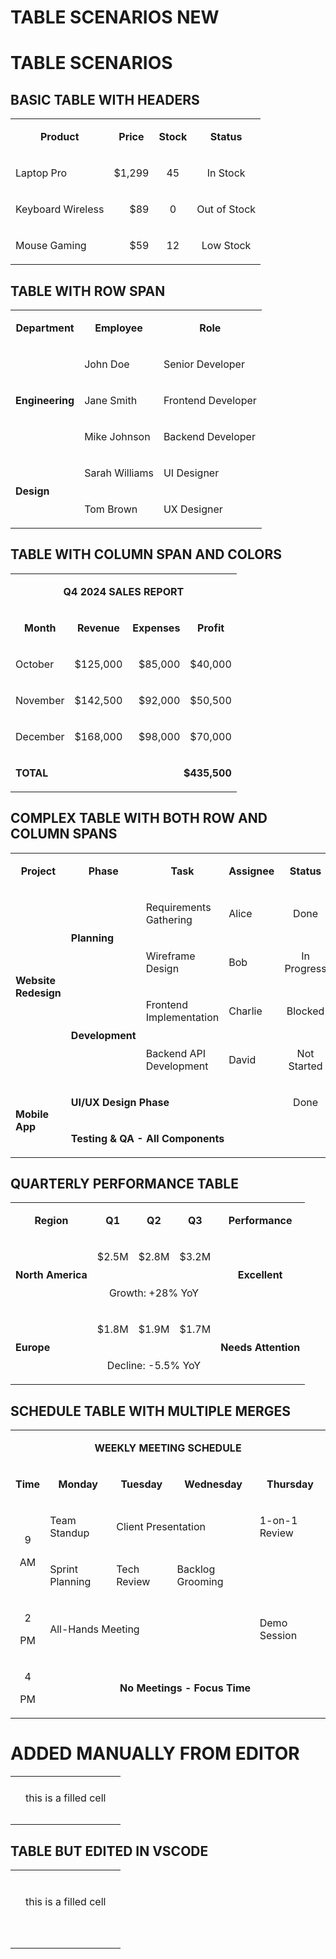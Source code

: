 # TABLE SCENARIOS NEW

# TABLE SCENARIOS

## BASIC TABLE WITH HEADERS

<table isTableHeaderOn="true" columnWidths="200,200,200,200">
  <tr>
    <td darkBackgroundColor="#1E40AF" align="center">
      <p><strong>Product</strong></p>
    </td>
    <td darkBackgroundColor="#1E40AF" align="center">
      <p><strong>Price</strong></p>
    </td>
    <td darkBackgroundColor="#1E40AF" align="center">
      <p><strong>Stock</strong></p>
    </td>
    <td darkBackgroundColor="#1E40AF" align="center">
      <p><strong>Status</strong></p>
    </td>
  </tr>
  <tr>
    <td darkBackgroundColor="#374151" align="left">
      <p>Laptop Pro</p>
    </td>
    <td darkBackgroundColor="#166534" align="right">
      <p>$1,299</p>
    </td>
    <td align="center">
      <p>45</p>
    </td>
    <td lightBackgroundColor="#22C55E" darkBackgroundColor="#14532D" align="center">
      <p>In Stock</p>
    </td>
  </tr>
  <tr>
    <td darkBackgroundColor="#374151" align="left">
      <p>Keyboard Wireless</p>
    </td>
    <td darkBackgroundColor="#991B1B" align="right">
      <p>$89</p>
    </td>
    <td align="center">
      <p>0</p>
    </td>
    <td lightBackgroundColor="#EF4444" darkBackgroundColor="#7F1D1D" align="center">
      <p>Out of Stock</p>
    </td>
  </tr>
  <tr>
    <td darkBackgroundColor="#374151" align="left">
      <p>Mouse Gaming</p>
    </td>
    <td darkBackgroundColor="#C2410C" align="right">
      <p>$59</p>
    </td>
    <td align="center">
      <p>12</p>
    </td>
    <td lightBackgroundColor="#F59E0B" darkBackgroundColor="#9A3412" align="center">
      <p>Low Stock</p>
    </td>
  </tr>
</table>

## TABLE WITH ROW SPAN

<table isTableHeaderOn="true" columnWidths="250,250,250">
  <tr>
    <td darkBackgroundColor="#1E3A8A" align="center">
      <p><strong>Department</strong></p>
    </td>
    <td darkBackgroundColor="#1E3A8A" align="center">
      <p><strong>Employee</strong></p>
    </td>
    <td darkBackgroundColor="#1E3A8A" align="center">
      <p><strong>Role</strong></p>
    </td>
  </tr>
  <tr>
    <td lightBackgroundColor="#3B82F6" darkBackgroundColor="#1E3A8A" align="left" rowSpan="3">
      <p><strong>Engineering</strong></p>
    </td>
    <td darkBackgroundColor="#1F2937" align="left">
      <p>John Doe</p>
    </td>
    <td darkBackgroundColor="#374151" align="left">
      <p>Senior Developer</p>
    </td>
  </tr>
  <tr>
    <td darkBackgroundColor="#1F2937" align="left">
      <p>Jane Smith</p>
    </td>
    <td darkBackgroundColor="#374151" align="left">
      <p>Frontend Developer</p>
    </td>
  </tr>
  <tr>
    <td darkBackgroundColor="#1F2937" align="left">
      <p>Mike Johnson</p>
    </td>
    <td darkBackgroundColor="#374151" align="left">
      <p>Backend Developer</p>
    </td>
  </tr>
  <tr>
    <td lightBackgroundColor="#8B5CF6" darkBackgroundColor="#6B21A8" align="left" rowSpan="2">
      <p><strong>Design</strong></p>
    </td>
    <td darkBackgroundColor="#581C87" align="left">
      <p>Sarah Williams</p>
    </td>
    <td darkBackgroundColor="#7C3AED" align="left">
      <p>UI Designer</p>
    </td>
  </tr>
  <tr>
    <td darkBackgroundColor="#581C87" align="left">
      <p>Tom Brown</p>
    </td>
    <td darkBackgroundColor="#7C3AED" align="left">
      <p>UX Designer</p>
    </td>
  </tr>
</table>

## TABLE WITH COLUMN SPAN AND COLORS

<table isTableHeaderOn="true" columnWidths="200,200,200,200">
  <tr>
    <td lightBackgroundColor="#10B981" darkBackgroundColor="#14532D" align="center" colSpan="4">
      <p><strong>Q4 2024 SALES REPORT</strong></p>
    </td>
  </tr>
  <tr>
    <td darkBackgroundColor="#1E40AF" align="center">
      <p><strong>Month</strong></p>
    </td>
    <td darkBackgroundColor="#1E40AF" align="center">
      <p><strong>Revenue</strong></p>
    </td>
    <td darkBackgroundColor="#1E40AF" align="center">
      <p><strong>Expenses</strong></p>
    </td>
    <td darkBackgroundColor="#1E40AF" align="center">
      <p><strong>Profit</strong></p>
    </td>
  </tr>
  <tr>
    <td darkBackgroundColor="#374151" align="left">
      <p>October</p>
    </td>
    <td lightBackgroundColor="#D1FAE5" darkBackgroundColor="#166534" align="right">
      <p>$125,000</p>
    </td>
    <td lightBackgroundColor="#FEE2E2" darkBackgroundColor="#991B1B" align="right">
      <p>$85,000</p>
    </td>
    <td lightBackgroundColor="#D1FAE5" darkBackgroundColor="#166534" align="right">
      <p>$40,000</p>
    </td>
  </tr>
  <tr>
    <td darkBackgroundColor="#374151" align="left">
      <p>November</p>
    </td>
    <td lightBackgroundColor="#D1FAE5" darkBackgroundColor="#166534" align="right">
      <p>$142,500</p>
    </td>
    <td lightBackgroundColor="#FEE2E2" darkBackgroundColor="#991B1B" align="right">
      <p>$92,000</p>
    </td>
    <td lightBackgroundColor="#D1FAE5" darkBackgroundColor="#166534" align="right">
      <p>$50,500</p>
    </td>
  </tr>
  <tr>
    <td darkBackgroundColor="#374151" align="left">
      <p>December</p>
    </td>
    <td lightBackgroundColor="#D1FAE5" darkBackgroundColor="#166534" align="right">
      <p>$168,000</p>
    </td>
    <td lightBackgroundColor="#FEE2E2" darkBackgroundColor="#991B1B" align="right">
      <p>$98,000</p>
    </td>
    <td lightBackgroundColor="#D1FAE5" darkBackgroundColor="#166534" align="right">
      <p>$70,000</p>
    </td>
  </tr>
  <tr>
    <td lightBackgroundColor="#FEF3C7" darkBackgroundColor="#C2410C" align="left">
      <p><strong>TOTAL</strong></p>
    </td>
    <td lightBackgroundColor="#FEF3C7" darkBackgroundColor="#C2410C" align="right" colSpan="3">
      <p><strong>$435,500</strong></p>
    </td>
  </tr>
</table>

## COMPLEX TABLE WITH BOTH ROW AND COLUMN SPANS

<table isTableHeaderOn="true" columnWidths="180,180,180,180,180">
  <tr>
    <td darkBackgroundColor="#1E3A8A" align="center">
      <p><strong>Project</strong></p>
    </td>
    <td darkBackgroundColor="#1E3A8A" align="center">
      <p><strong>Phase</strong></p>
    </td>
    <td darkBackgroundColor="#1E3A8A" align="center">
      <p><strong>Task</strong></p>
    </td>
    <td darkBackgroundColor="#1E3A8A" align="center">
      <p><strong>Assignee</strong></p>
    </td>
    <td darkBackgroundColor="#1E3A8A" align="center">
      <p><strong>Status</strong></p>
    </td>
  </tr>
  <tr>
    <td lightBackgroundColor="#60A5FA" darkBackgroundColor="#1E3A8A" align="left" rowSpan="4">
      <p><strong>Website Redesign</strong></p>
    </td>
    <td lightBackgroundColor="#A78BFA" darkBackgroundColor="#6B21A8" align="left" rowSpan="2">
      <p><strong>Planning</strong></p>
    </td>
    <td darkBackgroundColor="#374151" align="left">
      <p>Requirements Gathering</p>
    </td>
    <td darkBackgroundColor="#1F2937" align="left">
      <p>Alice</p>
    </td>
    <td lightBackgroundColor="#22C55E" darkBackgroundColor="#14532D" align="center">
      <p>Done</p>
    </td>
  </tr>
  <tr>
    <td darkBackgroundColor="#374151" align="left">
      <p>Wireframe Design</p>
    </td>
    <td darkBackgroundColor="#1F2937" align="left">
      <p>Bob</p>
    </td>
    <td lightBackgroundColor="#F59E0B" darkBackgroundColor="#9A3412" align="center">
      <p>In Progress</p>
    </td>
  </tr>
  <tr>
    <td lightBackgroundColor="#34D399" darkBackgroundColor="#14532D" align="left" rowSpan="2">
      <p><strong>Development</strong></p>
    </td>
    <td darkBackgroundColor="#374151" align="left">
      <p>Frontend Implementation</p>
    </td>
    <td darkBackgroundColor="#1F2937" align="left">
      <p>Charlie</p>
    </td>
    <td lightBackgroundColor="#EF4444" darkBackgroundColor="#7F1D1D" align="center">
      <p>Blocked</p>
    </td>
  </tr>
  <tr>
    <td darkBackgroundColor="#374151" align="left">
      <p>Backend API Development</p>
    </td>
    <td darkBackgroundColor="#1F2937" align="left">
      <p>David</p>
    </td>
    <td lightBackgroundColor="#3B82F6" darkBackgroundColor="#1E40AF" align="center">
      <p>Not Started</p>
    </td>
  </tr>
  <tr>
    <td lightBackgroundColor="#F472B6" darkBackgroundColor="#9F1239" align="left" rowSpan="2">
      <p><strong>Mobile App</strong></p>
    </td>
    <td lightBackgroundColor="#FCD34D" darkBackgroundColor="#C2410C" align="left" colSpan="3">
      <p><strong>UI/UX Design Phase</strong></p>
    </td>
    <td lightBackgroundColor="#22C55E" darkBackgroundColor="#14532D" align="center">
      <p>Done</p>
    </td>
  </tr>
  <tr>
    <td lightBackgroundColor="#FB7185" darkBackgroundColor="#9F1239" align="left" colSpan="4">
      <p><strong>Testing &#x26; QA - All Components</strong></p>
    </td>
  </tr>
</table>

## QUARTERLY PERFORMANCE TABLE

<table isTableHeaderOn="true" columnWidths="150,150,150,150,200">
  <tr>
    <td darkBackgroundColor="#1E40AF" align="center">
      <p><strong>Region</strong></p>
    </td>
    <td darkBackgroundColor="#1E40AF" align="center">
      <p><strong>Q1</strong></p>
    </td>
    <td darkBackgroundColor="#1E40AF" align="center">
      <p><strong>Q2</strong></p>
    </td>
    <td darkBackgroundColor="#1E40AF" align="center">
      <p><strong>Q3</strong></p>
    </td>
    <td darkBackgroundColor="#1E40AF" align="center">
      <p><strong>Performance</strong></p>
    </td>
  </tr>
  <tr>
    <td lightBackgroundColor="#6366F1" darkBackgroundColor="#1E3A8A" align="left" rowSpan="2">
      <p><strong>North America</strong></p>
    </td>
    <td lightBackgroundColor="#FEF3C7" darkBackgroundColor="#C2410C" align="right">
      <p>$2.5M</p>
    </td>
    <td lightBackgroundColor="#FEF3C7" darkBackgroundColor="#C2410C" align="right">
      <p>$2.8M</p>
    </td>
    <td lightBackgroundColor="#D1FAE5" darkBackgroundColor="#166534" align="right">
      <p>$3.2M</p>
    </td>
    <td lightBackgroundColor="#22C55E" darkBackgroundColor="#14532D" align="center" rowSpan="2">
      <p><strong>Excellent</strong></p>
    </td>
  </tr>
  <tr>
    <td lightBackgroundColor="#E0E7FF" darkBackgroundColor="#3730A3" align="center" colSpan="3">
      <p>Growth: +28% YoY</p>
    </td>
  </tr>
  <tr>
    <td lightBackgroundColor="#8B5CF6" darkBackgroundColor="#6B21A8" align="left" rowSpan="2">
      <p><strong>Europe</strong></p>
    </td>
    <td lightBackgroundColor="#FEF3C7" darkBackgroundColor="#C2410C" align="right">
      <p>$1.8M</p>
    </td>
    <td lightBackgroundColor="#FEF3C7" darkBackgroundColor="#C2410C" align="right">
      <p>$1.9M</p>
    </td>
    <td lightBackgroundColor="#FEE2E2" darkBackgroundColor="#991B1B" align="right">
      <p>$1.7M</p>
    </td>
    <td lightBackgroundColor="#F59E0B" darkBackgroundColor="#9A3412" align="center" rowSpan="2">
      <p><strong>Needs Attention</strong></p>
    </td>
  </tr>
  <tr>
    <td lightBackgroundColor="#FEE2E2" darkBackgroundColor="#7F1D1D" align="center" colSpan="3">
      <p>Decline: -5.5% YoY</p>
    </td>
  </tr>
</table>

## SCHEDULE TABLE WITH MULTIPLE MERGES

<table isTableHeaderOn="true" columnWidths="200,150,150,150,150">
  <tr>
    <td lightBackgroundColor="#0EA5E9" darkBackgroundColor="#0C4A6E" align="center" colSpan="5">
      <p><strong>WEEKLY MEETING SCHEDULE</strong></p>
    </td>
  </tr>
  <tr>
    <td darkBackgroundColor="#1E40AF" align="center">
      <p><strong>Time</strong></p>
    </td>
    <td darkBackgroundColor="#1E40AF" align="center">
      <p><strong>Monday</strong></p>
    </td>
    <td darkBackgroundColor="#1E40AF" align="center">
      <p><strong>Tuesday</strong></p>
    </td>
    <td darkBackgroundColor="#1E40AF" align="center">
      <p><strong>Wednesday</strong></p>
    </td>
    <td darkBackgroundColor="#1E40AF" align="center">
      <p><strong>Thursday</strong></p>
    </td>
  </tr>
  <tr>
    <td lightBackgroundColor="#F3F4F6" darkBackgroundColor="#374151" align="center" rowSpan="2">
      <p>9</p><div></div> AM<p></p>
    </td>
    <td lightBackgroundColor="#DBEAFE" darkBackgroundColor="#1E40AF" align="left">
      <p>Team Standup</p>
    </td>
    <td lightBackgroundColor="#D1FAE5" darkBackgroundColor="#14532D" align="left" colSpan="2">
      <p>Client Presentation</p>
    </td>
    <td lightBackgroundColor="#FCE7F3" darkBackgroundColor="#9F1239" align="left">
      <p>1-on-1 Review</p>
    </td>
  </tr>
  <tr>
    <td lightBackgroundColor="#FEF3C7" darkBackgroundColor="#C2410C" align="left">
      <p>Sprint Planning</p>
    </td>
    <td lightBackgroundColor="#E0E7FF" darkBackgroundColor="#3730A3" align="left">
      <p>Tech Review</p>
    </td>
    <td lightBackgroundColor="#FEF3C7" darkBackgroundColor="#C2410C" align="left">
      <p>Backlog Grooming</p>
    </td>
    <td lightBackgroundColor="#F9FAFB" darkBackgroundColor="#1F2937" align="left">
      <p> </p>
    </td>
  </tr>
  <tr>
    <td lightBackgroundColor="#F3F4F6" darkBackgroundColor="#374151" align="center">
      <p>2</p><div></div> PM<p></p>
    </td>
    <td lightBackgroundColor="#FEE2E2" darkBackgroundColor="#991B1B" align="left" colSpan="3">
      <p>All-Hands Meeting</p>
    </td>
    <td lightBackgroundColor="#FCD34D" darkBackgroundColor="#9A3412" align="left">
      <p>Demo Session</p>
    </td>
  </tr>
  <tr>
    <td lightBackgroundColor="#F3F4F6" darkBackgroundColor="#374151" align="center">
      <p>4</p><div></div> PM<p></p>
    </td>
    <td lightBackgroundColor="#ECFDF5" darkBackgroundColor="#14532D" align="center" colSpan="4">
      <p><strong>No Meetings - Focus Time</strong></p>
    </td>
  </tr>
</table>

# ADDED MANUALLY FROM EDITOR

<table isTableHeaderOn="true" columnWidths="220,220,221">
  <tr>
    <td darkBackgroundColor="#B91C1C" lightBackgroundColor="#EF4444">
    </td>
    <td>
    </td>
    <td>
    </td>
  </tr>
  <tr>
    <td>
    </td>
    <td>
      <p>this is a filled cell</p>
    </td>
    <td lightBackgroundColor="#A5F3FC">
    </td>
  </tr>
  <tr>
    <td lightBackgroundColor="#C2410C">
    </td>
    <td darkBackgroundColor="#14B8A6" lightBackgroundColor="#14B8A6">
    </td>
    <td darkBackgroundColor="#BBF7D0">
    </td>
  </tr>
  <tr>
    <td>
    </td>
    <td>
    </td>
    <td>
    </td>
  </tr>
</table>


## TABLE BUT EDITED IN VSCODE

<table isTableHeaderOn="true" columnWidths="220,220,221">
  <tr>
    <td darkBackgroundColor="#B91C1C" lightBackgroundColor="#EF4444">
      <p></p>
    </td>
    <td>
      <p></p>
    </td>
    <td>
      <p></p>
    </td>
  </tr>
  <tr>
    <td>
      <p></p>
    </td>
    <td>
      <p>this is a filled cell</p>
    </td>
    <td lightBackgroundColor="#A5F3FC">
      <p></p>
    </td>
  </tr>
  <tr>
    <td lightBackgroundColor="#C2410C">
      <p></p>
    </td>
    <td darkBackgroundColor="#14B8A6" lightBackgroundColor="#14B8A6">
      <p></p>
    </td>
    <td darkBackgroundColor="#BBF7D0">
      <p></p>
    </td>
  </tr>
  <tr>
    <td>
      <p></p>
    </td>
    <td>
      <p></p>
    </td>
    <td>
      <p></p>
    </td>
  </tr>
</table>



